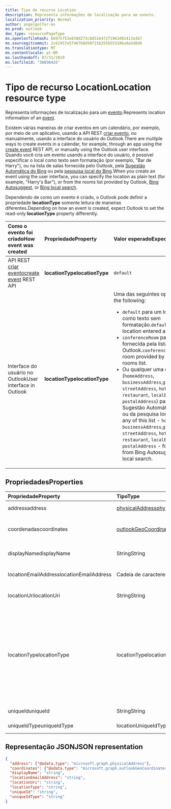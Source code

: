 ```yaml
---
title: Tipo de recurso Location
description: Representa informações de localização para um evento.
localization_priority: Normal
author: angelgolfer-ms
ms.prod: outlook
doc_type: resourcePageType
ms.openlocfilehash: bb975753e838d273c8d516472f1963d92413a367
ms.sourcegitcommit: 2c62457e57467b8d50f21b255b553106a9a5d8d6
ms.translationtype: MT
ms.contentlocale: pt-BR
ms.lasthandoff: 07/31/2019
ms.locfileid: "36036425"
---
```

# <a name="location-resource-type"></a><span data-ttu-id="b1099-103">Tipo de recurso Location</span><span class="sxs-lookup"><span data-stu-id="b1099-103">Location resource type</span></span>

<span data-ttu-id="b1099-104">Representa informações de localização para um [evento](event.md).</span><span class="sxs-lookup"><span data-stu-id="b1099-104">Represents location information of an [event](event.md).</span></span>

<span data-ttu-id="b1099-105">Existem várias maneiras de criar eventos em um calendário, por exemplo, por meio de um aplicativo, usando a API REST [criar evento](../api/user-post-events.md), ou manualmente, usando a interface do usuário do Outlook.</span><span class="sxs-lookup"><span data-stu-id="b1099-105">There are multiple ways to create events in a calendar, for example, through an app using the [create event](../api/user-post-events.md) REST API, or manually using the Outlook user interface.</span></span> <span data-ttu-id="b1099-106">Quando você cria um evento usando a interface do usuário, é possível especificar o local como texto sem formatação (por exemplo, "Bar de Harry"), ou na lista de salas fornecida pelo Outlook, pela [Sugestão Automática do Bing](https://blogs.bing.com/search/2013/02/20/a-look-at-autosuggest/) ou pela [pesquisa local do Bing](https://blogs.bing.com/search/2010/08/17/local-search-on-m-bing-com/).</span><span class="sxs-lookup"><span data-stu-id="b1099-106">When you create an event using the user interface, you can specify the location as plain text (for example, "Harry's Bar"), or from the rooms list provided by Outlook, [Bing Autosuggest](https://blogs.bing.com/search/2013/02/20/a-look-at-autosuggest/), or [Bing local search](https://blogs.bing.com/search/2010/08/17/local-search-on-m-bing-com/).</span></span> 

<span data-ttu-id="b1099-107">Dependendo de como um evento é criado, o Outlook pode definir a propriedade **locationType** somente leitura de maneiras diferentes.</span><span class="sxs-lookup"><span data-stu-id="b1099-107">Depending on how an event is created, expect Outlook to set the read-only **locationType** property differently.</span></span> 

| <span data-ttu-id="b1099-108">Como o evento foi criado</span><span class="sxs-lookup"><span data-stu-id="b1099-108">How event was created</span></span>  | <span data-ttu-id="b1099-109">Propriedade</span><span class="sxs-lookup"><span data-stu-id="b1099-109">Property</span></span>   | <span data-ttu-id="b1099-110">Valor esperado</span><span class="sxs-lookup"><span data-stu-id="b1099-110">Expected value</span></span> |
|:----------|:-------|:--------------------------------|
| <span data-ttu-id="b1099-111">API REST [criar evento](../api/user-post-events.md)</span><span class="sxs-lookup"><span data-stu-id="b1099-111">[create event](../api/user-post-events.md) REST API</span></span> | <span data-ttu-id="b1099-112">**locationType**</span><span class="sxs-lookup"><span data-stu-id="b1099-112">**locationType**</span></span> | `default` |
| <span data-ttu-id="b1099-113">Interface do usuário no Outlook</span><span class="sxs-lookup"><span data-stu-id="b1099-113">User interface in Outlook</span></span> | <span data-ttu-id="b1099-114">**locationType**</span><span class="sxs-lookup"><span data-stu-id="b1099-114">**locationType**</span></span> | <span data-ttu-id="b1099-115">Uma das seguintes opções:</span><span class="sxs-lookup"><span data-stu-id="b1099-115">One of the following:</span></span> <ul><li><span data-ttu-id="b1099-116">`default` para um local inserido como texto sem formatação.</span><span class="sxs-lookup"><span data-stu-id="b1099-116">`default` for a location entered as plain text.</span></span></li><li><span data-ttu-id="b1099-117">`conferenceRoom` para uma sala fornecida pela lista de salas do Outlook.</span><span class="sxs-lookup"><span data-stu-id="b1099-117">`conferenceRoom` for a room provided by the Outlook rooms list.</span></span></li><li><span data-ttu-id="b1099-118">Ou qualquer uma desta lista (`homeAddress`, `businessAddress`,`geoCoordinates`, `streetAddress`, `hotel`, `restaurant`, `localBusiness`, `postalAddress`) para um local da Sugestão Automática do Bing ou da pesquisa local do Bing.</span><span class="sxs-lookup"><span data-stu-id="b1099-118">Or, any of this list - `homeAddress`, `businessAddress`,`geoCoordinates`, `streetAddress`, `hotel`, `restaurant`, `localBusiness`, `postalAddress` - for a location from Bing Autosuggest or Bing local search.</span></span></li></ul> |

## <a name="properties"></a><span data-ttu-id="b1099-119">Propriedades</span><span class="sxs-lookup"><span data-stu-id="b1099-119">Properties</span></span>
| <span data-ttu-id="b1099-120">Propriedade</span><span class="sxs-lookup"><span data-stu-id="b1099-120">Property</span></span>  | <span data-ttu-id="b1099-121">Tipo</span><span class="sxs-lookup"><span data-stu-id="b1099-121">Type</span></span>   | <span data-ttu-id="b1099-122">Descrição</span><span class="sxs-lookup"><span data-stu-id="b1099-122">Description</span></span>                                                     |
|:----------|:-------|:----------------------------------------------------------------|
| <span data-ttu-id="b1099-123">address</span><span class="sxs-lookup"><span data-stu-id="b1099-123">address</span></span> | [<span data-ttu-id="b1099-124">physicalAddress</span><span class="sxs-lookup"><span data-stu-id="b1099-124">physicalAddress</span></span>](physicaladdress.md) |<span data-ttu-id="b1099-125">O endereço físico do local.</span><span class="sxs-lookup"><span data-stu-id="b1099-125">The street address of the location.</span></span> |
| <span data-ttu-id="b1099-126">coordenadas</span><span class="sxs-lookup"><span data-stu-id="b1099-126">coordinates</span></span> | [<span data-ttu-id="b1099-127">outlookGeoCoordinates</span><span class="sxs-lookup"><span data-stu-id="b1099-127">outlookGeoCoordinates</span></span>](outlookgeocoordinates.md) | <span data-ttu-id="b1099-128">As coordenadas geográficas e a elevação do local.</span><span class="sxs-lookup"><span data-stu-id="b1099-128">The geographic coordinates and elevation of the location.</span></span> |
| <span data-ttu-id="b1099-129">displayName</span><span class="sxs-lookup"><span data-stu-id="b1099-129">displayName</span></span>  | <span data-ttu-id="b1099-130">String</span><span class="sxs-lookup"><span data-stu-id="b1099-130">String</span></span> | <span data-ttu-id="b1099-131">O nome associado ao local.</span><span class="sxs-lookup"><span data-stu-id="b1099-131">The name associated with the location.</span></span>                       |
| <span data-ttu-id="b1099-132">locationEmailAddress</span><span class="sxs-lookup"><span data-stu-id="b1099-132">locationEmailAddress</span></span> | <span data-ttu-id="b1099-133">Cadeia de caracteres</span><span class="sxs-lookup"><span data-stu-id="b1099-133">String</span></span> | <span data-ttu-id="b1099-134">O endereço de email opcional do local.</span><span class="sxs-lookup"><span data-stu-id="b1099-134">Optional email address of the location.</span></span>              |
| <span data-ttu-id="b1099-135">locationUri</span><span class="sxs-lookup"><span data-stu-id="b1099-135">locationUri</span></span> | <span data-ttu-id="b1099-136">String</span><span class="sxs-lookup"><span data-stu-id="b1099-136">String</span></span> | <span data-ttu-id="b1099-137">URI opcional que representa o local.</span><span class="sxs-lookup"><span data-stu-id="b1099-137">Optional URI representing the location.</span></span> |
| <span data-ttu-id="b1099-138">locationType</span><span class="sxs-lookup"><span data-stu-id="b1099-138">locationType</span></span> | <span data-ttu-id="b1099-139">locationType</span><span class="sxs-lookup"><span data-stu-id="b1099-139">locationType</span></span> | <span data-ttu-id="b1099-140">O tipo de local.</span><span class="sxs-lookup"><span data-stu-id="b1099-140">The type of location.</span></span> <span data-ttu-id="b1099-141">Os valores possíveis são: `default`, `conferenceRoom`, `homeAddress`, `businessAddress`,`geoCoordinates`, `streetAddress`, `hotel`, `restaurant`, `localBusiness`, `postalAddress`.</span><span class="sxs-lookup"><span data-stu-id="b1099-141">The possible values are: `default`, `conferenceRoom`, `homeAddress`, `businessAddress`,`geoCoordinates`, `streetAddress`, `hotel`, `restaurant`, `localBusiness`, `postalAddress`.</span></span> <span data-ttu-id="b1099-142">Somente leitura.</span><span class="sxs-lookup"><span data-stu-id="b1099-142">Read-only.</span></span>|
| <span data-ttu-id="b1099-143">uniqueId</span><span class="sxs-lookup"><span data-stu-id="b1099-143">uniqueId</span></span> | <span data-ttu-id="b1099-144">String</span><span class="sxs-lookup"><span data-stu-id="b1099-144">String</span></span> | <span data-ttu-id="b1099-145">Apenas para uso interno.</span><span class="sxs-lookup"><span data-stu-id="b1099-145">For internal use only.</span></span>|
| <span data-ttu-id="b1099-146">uniqueIdType</span><span class="sxs-lookup"><span data-stu-id="b1099-146">uniqueIdType</span></span> | <span data-ttu-id="b1099-147">locationUniqueIdType</span><span class="sxs-lookup"><span data-stu-id="b1099-147">locationUniqueIdType</span></span> | <span data-ttu-id="b1099-148">Apenas para uso interno.</span><span class="sxs-lookup"><span data-stu-id="b1099-148">For internal use only.</span></span> |

## <a name="json-representation"></a><span data-ttu-id="b1099-149">Representação JSON</span><span class="sxs-lookup"><span data-stu-id="b1099-149">JSON representation</span></span>

<!-- {
  "blockType": "resource",
  "optionalProperties": [

  ],
  "@odata.type": "microsoft.graph.location"
}-->
```json
{
  "address": {"@odata.type": "microsoft.graph.physicalAddress"},
  "coordinates": {"@odata.type": "microsoft.graph.outlookGeoCoordinates"},
  "displayName": "string",
  "locationEmailAddress": "string",
  "locationUri": "string",
  "locationType": "string",
  "uniqueId": "string",
  "uniqueIdType": "string"
}

```


<!-- uuid: 8fcb5dbc-d5aa-4681-8e31-b001d5168d79
2015-10-25 14:57:30 UTC -->
<!-- {
  "type": "#page.annotation",
  "description": "location resource",
  "keywords": "",
  "section": "documentation",
  "tocPath": ""
}-->
